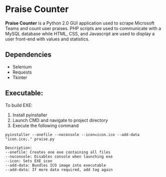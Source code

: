 # Praise Counter

**Praise Counter** is a Python 2.0 GUI application used to scrape Microsoft Teams and count user praises. 
PHP scripts are used to communicate with a MySQL database while HTML, CSS, and Javascript are used 
to display a user front-end with values and statistics.

## Dependencies
- Selenium
- Requests
- Tkinter

## Executable:
To build EXE:
1. Install pyinstaller
2. Launch CMD and navigate to project directory
3. Execute the following command

```
pyinstaller --onefile --noconsole --icon=icon.ico --add-data "icon.ico;." praise.py

Description:
--onefile: Creates one exe containing all files
--noconsole: Disables console when launching exe
--icon: Sets EXE icon
--add-data: Bundles ICO image into executable
--add-data: If more data required, add tag again
```